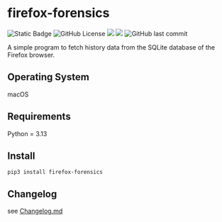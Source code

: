 # firefox-forensics

![Static Badge](https://img.shields.io/badge/python-3.13-blue)
![GitHub License](https://img.shields.io/github/license/niftycode/firefox-forensics)
![](https://img.shields.io/github/issues/niftycode/firefox-forensics.svg?style=flat)
![](https://img.shields.io/pypi/v/firefox-forensics)
![GitHub last commit](https://img.shields.io/github/last-commit/niftycode/firefox-forensics)

A simple program to fetch history data from the SQLite database of the Firefox browser.

## Operating System

macOS

## Requirements

Python = 3.13

## Install

	pip3 install firefox-forensics

## Changelog

see [Changelog.md](https://github.com/niftycode/firefox-forensics/blob/main/Changelog.md)
